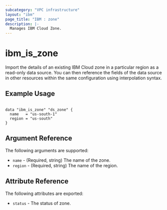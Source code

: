 ```yaml
---
subcategory: "VPC infrastructure"
layout: "ibm"
page_title: "IBM : zone"
description: |-
  Manages IBM Cloud Zone.
---
```


# ibm\_is_zone

Import the details of an existing IBM Cloud zone in a particular region as a read-only data source. You can then reference the fields of the data source in other resources within the same configuration using interpolation syntax.


## Example Usage

```hcl

data "ibm_is_zone" "ds_zone" {
  name   = "us-south-1"
  region = "us-south"
}

```

## Argument Reference

The following arguments are supported:

* `name` - (Required, string) The name of the zone.
* `region` - (Required, string) The name of the region.

## Attribute Reference

The following attributes are exported:

* `status` - The status of zone.